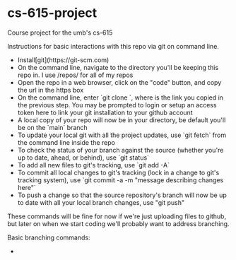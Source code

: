 # cs-615-project
Course project for the umb's cs-615

Instructions for basic interactions with this repo via git on command line.

<ul>
  <li>Install[git](https://git-scm.com)</li>
  <li>On the command line, navigate to the directory you'll be keeping this repo in.  I use <user>/repos/ for all of my repos</li>
  <li>Open the repo in a web browser, click on the "code" button, and copy the url in the https box</li>
  <li>On the command line, enter `git clone <url>`, where <url> is the link you copied in the previous step.  You may be prompted to login or setup an access token here to link your git installation to your github account</li>
  <li>A local copy of your repo will now be in your directory, be default you'll be on the `main` branch</li>
  <li>To update your local git with all the project updates, use `git fetch` from the command line inside the repo</li>
  <li>To check the status of your branch against the source (whether you're up to date, ahead, or behind), use `git status`</li>
  <li>To add all new files to git's tracking, use `git add -A`</li>
  <li>To commit all local changes to git's tracking (lock in a change to git's tracking system), use `git commit -a -m "message describing changes here"`</li>
  <li>To push a change so that the source repository's branch will now be up to date with all your local branch changes, use "git push"</li>
</ul>

These commands will be fine for now if we're just uploading files to github, but later on when we start coding we'll probably want to address branching. 
    
Basic branching commands:
    
<ul>
  <li></li>
</ul>
